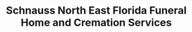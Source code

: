 ---
title: "Schnauss North East Florida Funeral Home and Cremation Services"
url: /jacksonville/schnauss-north-east-florida-funeral-home-and-cremation-services/
shop: funeral directors
---